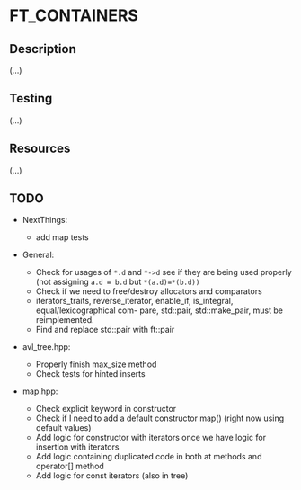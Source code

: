 # FT_CONTAINERS

## Description

(...)

## Testing

(...)

## Resources

(...)

## TODO

- NextThings:
  - add map tests

- General:
  - Check for usages of ```*.d``` and ```*->d``` see if they are being used properly (not assigning ```a.d = b.d``` but ```*(a.d)=*(b.d))```
  - Check if we need to free/destroy allocators and comparators
  - iterators_traits, reverse_iterator, enable_if, is_integral, equal/lexicographical com-
pare, std::pair, std::make_pair, must be reimplemented.
  - Find and replace std::pair with ft::pair

- avl_tree.hpp:
  - Properly finish max_size method
  - Check tests for hinted inserts

- map.hpp:
  - Check explicit keyword in constructor
  - Check if I need to add a default constructor map() (right now using default values)
  - Add logic for constructor with iterators once we have logic for insertion with iterators
  - Add logic containing duplicated code in both at methods and operator[] method
  - Add logic for const iterators (also in tree)
